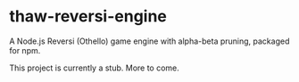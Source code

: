 # thaw-reversi-engine
A Node.js Reversi (Othello) game engine with alpha-beta pruning, packaged for npm.

This project is currently a stub. More to come.
